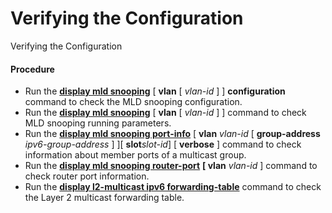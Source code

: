 Verifying the Configuration
===========================

Verifying the Configuration

#### Procedure

* Run the [**display mld snooping**](cmdqueryname=display+mld+snooping) [ **vlan** [ *vlan-id* ] ] **configuration** command to check the MLD snooping configuration.
* Run the [**display mld snooping**](cmdqueryname=display+mld+snooping) [ **vlan** [ *vlan-id* ] ] command to check MLD snooping running parameters.
* Run the [**display mld snooping port-info**](cmdqueryname=display+mld+snooping+port-info) [ **vlan** *vlan-id* [ **group-address** *ipv6-group-address* ] ][ **slot***slot-id*] [ **verbose** ] command to check information about member ports of a multicast group.
* Run the [**display mld snooping router-port**](cmdqueryname=display+mld+snooping+router-port) **[ vlan** *vlan-id* ] command to check router port information.
* Run the [**display l2-multicast ipv6 forwarding-table**](cmdqueryname=display+l2-multicast+ipv6+forwarding-table) command to check the Layer 2 multicast forwarding table.